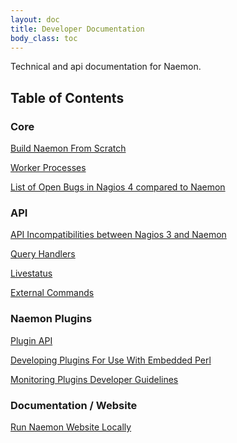 ```yaml
---
layout: doc
title: Developer Documentation
body_class: toc
---
```


Technical and api documentation for Naemon.

## Table of Contents



### Core

<a href="build.html">Build Naemon From Scratch</a>

<a href="workers.html">Worker Processes</a>

<a href="bugs/">List of Open Bugs in Nagios 4 compared to Naemon</a>



### API

<a href="api-incompat3to4.html">API Incompatibilities between Nagios 3 and Naemon</a>

<a href="queryhandlers.html">Query Handlers</a>

<a href="/documentation/usersguide/livestatus.html">Livestatus</a>

<a href="/documentation/developer/externalcommands/">External Commands</a>



### Naemon Plugins

<a href="/documentation/usersguide/pluginapi.html">Plugin API</a>

<a href="/documentation/usersguide/epnplugins.html">Developing Plugins For Use With Embedded Perl</a>

<a href="https://www.monitoring-plugins.org/doc/guidelines.html">Monitoring Plugins Developer Guidelines</a>


### Documentation / Website

<a href="website.html">Run Naemon Website Locally</a>
